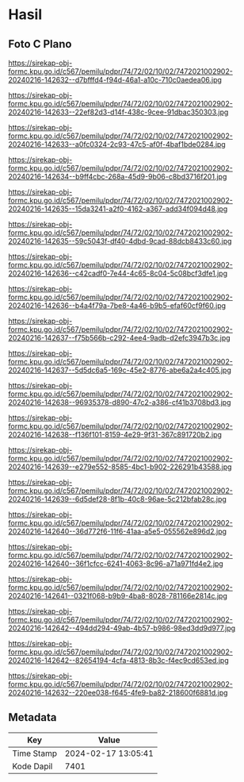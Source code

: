 # Hasil

## Foto C Plano

https://sirekap-obj-formc.kpu.go.id/c567/pemilu/pdpr/74/72/02/10/02/7472021002902-20240216-142632--d7bfffd4-f94d-46a1-a10c-710c0aedea06.jpg

https://sirekap-obj-formc.kpu.go.id/c567/pemilu/pdpr/74/72/02/10/02/7472021002902-20240216-142633--22ef82d3-d14f-438c-9cee-91dbac350303.jpg

https://sirekap-obj-formc.kpu.go.id/c567/pemilu/pdpr/74/72/02/10/02/7472021002902-20240216-142633--a0fc0324-2c93-47c5-af0f-4baf1bde0284.jpg

https://sirekap-obj-formc.kpu.go.id/c567/pemilu/pdpr/74/72/02/10/02/7472021002902-20240216-142634--b9ff4cbc-268a-45d9-9b06-c8bd3716f201.jpg

https://sirekap-obj-formc.kpu.go.id/c567/pemilu/pdpr/74/72/02/10/02/7472021002902-20240216-142635--15da3241-a2f0-4162-a367-add34f094d48.jpg

https://sirekap-obj-formc.kpu.go.id/c567/pemilu/pdpr/74/72/02/10/02/7472021002902-20240216-142635--59c5043f-df40-4dbd-9cad-88dcb8433c60.jpg

https://sirekap-obj-formc.kpu.go.id/c567/pemilu/pdpr/74/72/02/10/02/7472021002902-20240216-142636--c42cadf0-7e44-4c65-8c04-5c08bcf3dfe1.jpg

https://sirekap-obj-formc.kpu.go.id/c567/pemilu/pdpr/74/72/02/10/02/7472021002902-20240216-142636--b4a4f79a-7be8-4a46-b9b5-efaf60cf9f60.jpg

https://sirekap-obj-formc.kpu.go.id/c567/pemilu/pdpr/74/72/02/10/02/7472021002902-20240216-142637--f75b566b-c292-4ee4-9adb-d2efc3947b3c.jpg

https://sirekap-obj-formc.kpu.go.id/c567/pemilu/pdpr/74/72/02/10/02/7472021002902-20240216-142637--5d5dc6a5-169c-45e2-8776-abe6a2a4c405.jpg

https://sirekap-obj-formc.kpu.go.id/c567/pemilu/pdpr/74/72/02/10/02/7472021002902-20240216-142638--96935378-d890-47c2-a386-cf41b3708bd3.jpg

https://sirekap-obj-formc.kpu.go.id/c567/pemilu/pdpr/74/72/02/10/02/7472021002902-20240216-142638--f136f101-8159-4e29-9f31-367c891720b2.jpg

https://sirekap-obj-formc.kpu.go.id/c567/pemilu/pdpr/74/72/02/10/02/7472021002902-20240216-142639--e279e552-8585-4bc1-b902-226291b43588.jpg

https://sirekap-obj-formc.kpu.go.id/c567/pemilu/pdpr/74/72/02/10/02/7472021002902-20240216-142639--6d5def28-8f1b-40c8-96ae-5c212bfab28c.jpg

https://sirekap-obj-formc.kpu.go.id/c567/pemilu/pdpr/74/72/02/10/02/7472021002902-20240216-142640--36d772f6-11f6-41aa-a5e5-055562e896d2.jpg

https://sirekap-obj-formc.kpu.go.id/c567/pemilu/pdpr/74/72/02/10/02/7472021002902-20240216-142640--36f1cfcc-6241-4063-8c96-a71a971fd4e2.jpg

https://sirekap-obj-formc.kpu.go.id/c567/pemilu/pdpr/74/72/02/10/02/7472021002902-20240216-142641--0321f068-b9b9-4ba8-8028-781166e2814c.jpg

https://sirekap-obj-formc.kpu.go.id/c567/pemilu/pdpr/74/72/02/10/02/7472021002902-20240216-142642--494dd294-49ab-4b57-b986-98ed3dd9d977.jpg

https://sirekap-obj-formc.kpu.go.id/c567/pemilu/pdpr/74/72/02/10/02/7472021002902-20240216-142642--82654194-4cfa-4813-8b3c-f4ec9cd653ed.jpg

https://sirekap-obj-formc.kpu.go.id/c567/pemilu/pdpr/74/72/02/10/02/7472021002902-20240216-142632--220ee038-f645-4fe9-ba82-218600f6881d.jpg


## Metadata

| Key        | Value               |
| ---------- | ------------------- |
| Time Stamp | 2024-02-17 13:05:41 |
| Kode Dapil | 7401                |




